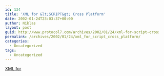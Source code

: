 ```yaml
---
id: 134
title: 'XML for &lt;SCRIPT&gt; Cross Platform'
date: 2002-01-24T23:03:37+00:00
author: Niklas
layout: post
guid: http://www.protocol7.com/archives/2002/01/24/xml-for-script-cross-platform/
permalink: /archives/2002/01/24/xml_for_script_cross_platform/
categories:
  - Uncategorized
tags:
  - Uncategorized
---
```

<div class='microid-3059821614f837aa2894a585a6a500e7a457f0f5'>
  <p>
    <a href="http://xmljs.sourceforge.net/">XML for <SCRIPT> Cross Platform XML Parsing in JavaScript</a>. Impressive!
  </p>
</div>